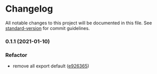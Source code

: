 # Changelog

All notable changes to this project will be documented in this file. See [standard-version](https://github.com/conventional-changelog/standard-version) for commit guidelines.

### 0.1.1 (2021-01-10)


### Refactor

* remove all export default ([e926365](https://github.com/SolidZORO/mkr/commit/e9263652227846b263637cd1bb11795573ee93a0))
